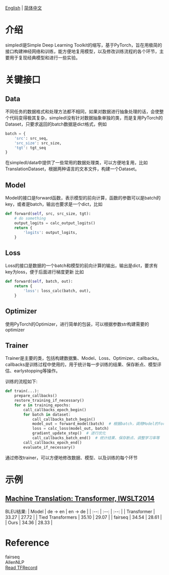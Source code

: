 
[English](README.en.md) | [简体中文](README.md)

# 介绍
simpledl是Simple Deep Learning Toolkit的缩写，基于PyTorch，旨在用极简的接口构建神经网络和训练，能方便地复用模型，以及修改训练流程的各个环节，主要用于复现经典模型和进行一些实验。


# 关键接口
## Data
不同任务的数据格式和处理方法都不相同，如果对数据进行抽象处理的话，会使整个代码变得极其复杂，simpledl没有针对数据抽象单独的类，而是复用PyTorch的Dataset，只要求返回的batch数据是dict格式，例如
```python
batch = {
    'src': src_seq,
    'src_size': src_size, 
    'tgt': tgt_seq
}
```
在simpledl/data中提供了一些常用的数据处理类，可以方便地复用，比如TranslationDataset，根据两种语言的文本文件，构建一个Dataset。


## Model
Model的接口是forward函数，表示模型的前向计算，函数的参数可以是batch的key，或者是batch，输出也要求是一个dict，比如
```python
def forward(self, src, src_size, tgt):
    # do something 
    output_logits = calc_output_logits()
    return {
        'logits': output_logits,
    }
```

## Loss
Loss的接口是数据的一个batch和模型的前向计算的输出，输出是dict，要求有key为loss，便于后面进行梯度更新 比如
```python
def forward(self, batch, out):
    return {
        'loss': loss_calc(batch, out),
    }
```

## Optimizer
使用PyTorch的Optimizer，进行简单的包装，可以根据参数str构建需要的optimizer


## Trainer
Trainer是主要的类，包括构建数据集、Model、Loss、Optimizer、callbacks。callbacks是训练过程中使用的，用于统计每一步训练的结果、保存断点、模型评估、earlystopping等操作。

训练的流程如下:
```python
def train(...):
    prepare_callbacks()
    restore_training_if_necessary()
    for e in training_epochs:
        call_callbacks_epoch_begin()
        for batch in dataset:
            call_callbacks_batch_begin()
            model_out = forward_model(batch)  # 根据batch，调用Model的forward函数
            loss = calc_loss(model_out, batch)
            gradient_update_step()  # 进行优化
            call_callbacks_batch_end()  # 统计结果、保存断点、调整学习率等
        call_callbacks_epoch_end()    
        evaluate_if_necessary()
```
通过修改trainer，可以方便地修改数据、模型、以及训练的每个环节


# 示例
## [Machine Translation: Transformer, IWSLT2014](examples/translation-iwslt14-en-de/README.md)
BLEU结果: 
| Model | de -> en | en -> de |
| :--:  |  :--:    |   :--:   |
| Transformer | 33.27 | 27.72 | 
| Tied Transformers | 35.10 | 29.07 | 
| fairseq | 34.54 | 28.61 | 
| Ours | 34.36 | 28.33 | 


# Reference
fairseq </br>
AllenNLP </br>
[Read TFRecord](https://github.com/vahidk/tfrecord/blob/master/tfrecord/reader.py)</br>
